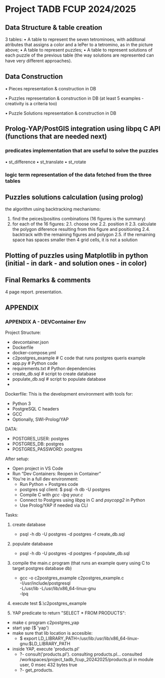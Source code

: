# Project TADB FCUP 2024/2025



## Data Structure & table creation 
3 tables:
• A table to represent the seven tetrominoes, with additonal atributes that assigns a color and a lePer to a tetromino, as in the picture above;
• A table to represent puzzles;
• A table to represent solutions of each puzzle of the previous table (the way solutions are represented can have very diﬀerent approaches).

## Data Construction

• Pieces representation & construction in DB

• Puzzles representation  & construction in DB (at least 5 examples - creativity is a criteria too)

• Puzzle Solutions representation  & construction in DB


## Prolog-YAP/PostGIS integration using libpq C API (functions that are needed next)

### predicates implementation that are useful to solve the puzzles
• st_diﬀerence
• st_translate
• st_rotate

### logic term representation of the data fetched from the three tables


## Puzzles solutions calculation (using prolog)
the algorithm using backtracking mechanismo:
1. find the peices/positins combinations (16 figures is the summary)
2. for each of the 16 figures:
   2.1. choose one
   2.2. position it
   2.3. calculate the polygon diference resulting from this figure and positioning
   2.4. backtrack with the remaining figures and polygon
   2.5. if the remaining space has spaces smaller then 4 grid cells, it is not a solution


## Plotting of puzzles using Matplotlib in python (initial - in dark - and solution ones - in color)


## Final Remarks & comments
4 page report.
presentation.

## APPENDIX

### APPENDIX A - DEVContainer Env

Project Structure:
* devcontainer.json
* Dockerfile
* docker-compose.yml
* c2postgres_example   # C code that runs postgres queris example
* app.py   # Python code
* requirements.txt   # Python dependencies
* create_db.sql   # script to create database
* populate_db.sql  # script to populate database
* 


Dockerfile:
This is the development environment with tools for:
* Python 3
* PostgreSQL C headers
* GCC
* Optionally, SWI-Prolog/YAP

DATA:
* POSTGRES_USER: postgres
* POSTGRES_DB: postgres
* POSTGRES_PASSWORD: postgres

After setup: 
* Open project in VS Code
* Run “Dev Containers: Reopen in Container”
* You're in a full dev environment:
   * Run Python + Postgres code
   * postgres sql client: $ psql -h db -U postgres
   * Compile C with _gcc -lpq your.c_
   * Connect to Postgres using _libpq_ in C and _psycopg2_ in Python
   * Use Prolog/YAP if needed via CLI

Tasks:
1. create database
   * psql -h db -U postgres -d postgres -f create_db.sql
2. populate databaase
   * psql -h db -U postgres -d postgres -f populate_db.sql
3. compile the main.c program (that runs an example query using C to target postgres database db)
   * gcc -o c2postgres_example c2postgres_example.c \
    -I/usr/include/postgresql \
    -L/usr/lib -L/usr/lib/x86_64-linux-gnu \
    -lpq
4. execute test $.\c2postgres_example

5. YAP predicate to return "SELECT * FROM PRODUCTS":
* make c program c2postgres_yap
* start yap ($ 'yap')
* make sure that lib location is accesible:
   * $ export LD_LIBRARY_PATH=/usr/lib:/usr/lib/x86_64-linux-gnu:$LD_LIBRARY_PATH
* inside YAP, execute 'products.pl'
   * ?- consult('products.pl').
      consulting products.pl...
      consulted /workspaces/project_tadb_fcup_20242025/products.pl in module user, 0 msec 432 bytes
      true
   * ?- get_products.
  
   

   
